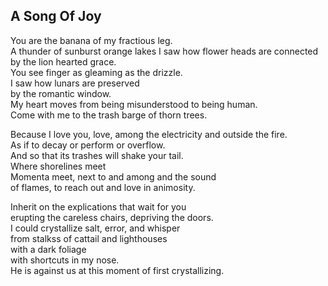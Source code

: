 A Song Of Joy
-------------
You are the banana of my fractious leg.  
A thunder of sunburst orange lakes I saw how flower heads are connected  
by the lion hearted grace.  
You see finger as gleaming as the drizzle.  
I saw how lunars are preserved  
by the romantic window.  
My heart moves from being misunderstood to being human.  
Come with me to the trash barge of thorn trees.  
  
Because I love you, love, among the electricity and outside the fire.  
As if to decay or perform or overflow.  
And so that its trashes will shake your tail.  
Where shorelines meet  
Momenta meet, next to and among and the sound  
of flames, to reach out and love in animosity.  
  
Inherit on the explications that wait for you  
erupting the careless chairs, depriving the doors.  
I could crystallize salt, error, and whisper  
from stalkss of cattail and lighthouses  
with a dark foliage  
with shortcuts in my nose.  
He is against us at this moment of first crystallizing.  
